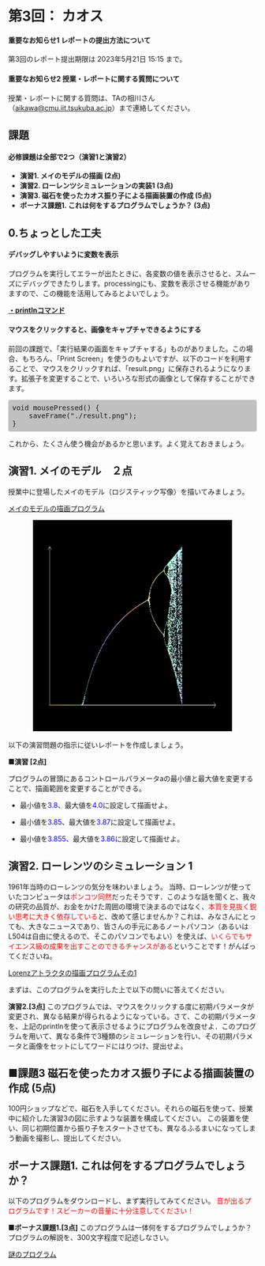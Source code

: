 # 第3回： カオス


#### 重要なお知らせ1 レポートの提出方法について

第3回のレポート提出期限は 2023年5月21日 15:15 まで。
#### 重要なお知らせ2 授業・レポートに関する質問について
授業・レポートに関する質問は、TAの相川さん（aikawa@cmu.iit.tsukuba.ac.jp）まで連絡してください。





## 課題
#### 必修課題は全部で2つ（演習1と演習2）

- **演習1. メイのモデルの描画 (2点)**
- **演習2. ローレンツシミュレーションの実装1 (3点)**
- **演習3. 磁石を使ったカオス振り子による描画装置の作成 (5点)**
- **ボーナス課題1. これは何をするプログラムでしょうか？ (3点)**





## 0.ちょっとした工夫


#### デバッグしやすいように変数を表示

プログラムを実行してエラーが出たときに、各変数の値を表示させると、スムーズにデバッグできたりします。processingにも、変数を表示させる機能がありますので、この機能を活用してみるとよいでしょう。

**<a target="_blank" href="http://processing.org/reference/println_.html">・printlnコマンド</a>**



#### マウスをクリックすると、画像をキャプチャできるようにする

前回の課題で、「実行結果の画面をキャプチャする」ものがありました。この場合、もちろん、「Print Screen」を使うのもよいですが、以下のコードを利用することで、マウスをクリックすれば、「result.png」に保存されるようになります。拡張子を変更することで、いろいろな形式の画像として保存することができます。
<pre style="background-color: silver; padding: 8px; border-radius: 4px;">
void mousePressed() {
    saveFrame("./result.png");
}
</pre>
これから、たくさん使う機会があるかと思います。よく覚えておきましょう。







## 演習1. メイのモデル　２点



授業中に登場したメイのモデル（ロジスティック写像）を描いてみましょう。


<a href="./map1.txt" target="_blank">メイのモデルの描画プログラム</a>


<p align="center"><img src="./images/may_result.png" width="404" height="427"></p>



以下の演習問題の指示に従いレポートを作成しましょう。



**■演習 [2点]**

プログラムの冒頭にあるコントロールパラメータaの最小値と最大値を変更することで、描画範囲を変更することができる。

- 最小値を<span style="color: blue;">3.8</span>、最大値を<span style="color: blue;">4.0</span>に設定して描画せよ。

- 最小値を<span style="color: blue;">3.85</span>、最大値を<span style="color: blue;">3.87</span>に設定して描画せよ。

- 最小値を<span style="color: blue;">3.855</span>、最大値を<span style="color: blue;">3.86</span>に設定して描画せよ。







## 演習2. ローレンツのシミュレーション 1

1961年当時のローレンツの気分を味わいましょう。
当時、ローレンツが使っていたコンピュータは<span style="color: red;">ポンコツ同然</span>だったそうです．このような話を聞くと、我々の研究の品質が、お金をかけた周囲の環境で決まるのではなく、<span style="color: red;">本質を見抜く鋭い思考に大きく依存している</span>と、改めて感じませんか？これは、みなさんにとっても、大きなニュースであり、皆さんの手元にあるノートパソコン（あるいはL504は自由に使えるので、そこのパソコンでもよい）を使えば、<span style="color: red;">いくらでもサイエンス級の成果を出すことのできるチャンスがある</span>ということです！がんばってくださいね。



<a href="./lorenz.txt" target="_blank">Lorenzアトラクタの描画プログラムその1</a>



まずは、このプログラムを実行した上で以下の問いに答えてください。



**演習2.[3点]**
このプログラムでは、マウスをクリックする度に初期パラメータが変更され、異なる結果が得られるようになっている。さて、この初期パラメータを、上記のprintlnを使って表示させるようにプログラムを改良せよ．このプログラムを用いて、異なる条件で3種類のシミュレーションを行い、その初期パラメータと画像をセットにしてワードにはりつけ、提出せよ。







## ■課題3 磁石を使ったカオス振り子による描画装置の作成 (5点)

100円ショップなどで、磁石を入手してください。それらの磁石を使って、授業中に紹介した演習3の図に示すような装置を構成してください。
この装置を使い、同じ初期位置から振り子をスタートさせても、異なるふるまいになってしまう動画を撮影し、提出してください。







## ボーナス課題1. これは何をするプログラムでしょうか？

以下のプログラムをダウンロードし、まず実行してみてください。
<span style="color: red;">音が出るプログラムです！スピーカーの音量に十分注意してください！</span>

**■ボーナス課題1.[3点]**
このプログラムは一体何をするプログラムでしょうか？プログラムの解説を、300文字程度で記述しなさい。

<a href="./PlayBifurc.txt" target="_blank"> 謎のプログラム</a>
